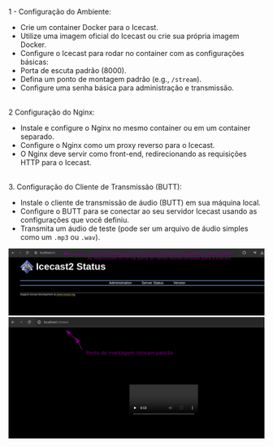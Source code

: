 <html>
 <head>
 </head>
 <body>
   <br /> 1 - Configuração do Ambiente:
   
  - Crie um container Docker para o Icecast.
  - Utilize uma imagem oficial do Icecast ou crie sua própria imagem Docker.
  - Configure o Icecast para rodar no container com as configurações básicas:
  - Porta de escuta padrão (8000).
  - Defina um ponto de montagem padrão (e.g., `/stream`).
  - Configure uma senha básica para administração e transmissão. <br /> 
  
  
  
  <br /> 2 Configuração do Nginx:
- Instale e configure o Nginx no mesmo container ou em um container separado.
- Configure o Nginx como um proxy reverso para o Icecast.
- O Nginx deve servir como front-end, redirecionando as requisições HTTP para o Icecast.<br /> 


 <br /> 3. Configuração do Cliente de Transmissão (BUTT):
- Instale o cliente de transmissão de áudio (BUTT) em sua máquina local.
- Configure o BUTT para se conectar ao seu servidor Icecast usando as configurações que
  você definiu. 
- Transmita um áudio de teste (pode ser um arquivo de áudio simples como um `.mp3` ou
`.wav`). <br /> 
 </body>
</html>
<img src="https://github.com/brenoAmodesto/desafio_devops_loopert/blob/main/proxy_reverso.png" alt="">
<img src="https://github.com/brenoAmodesto/desafio_devops_loopert/blob/main/ponto_de_montagem.png"  alt="">

